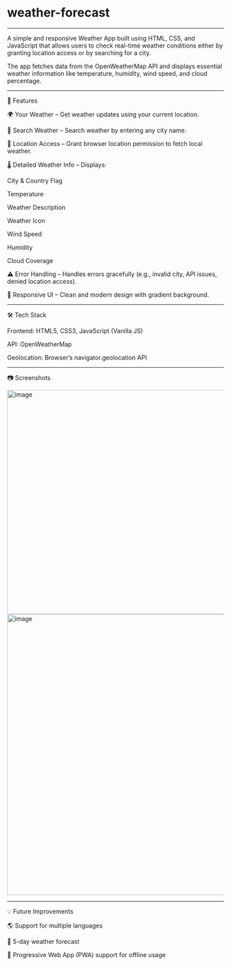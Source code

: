 # weather-forecast

---

A simple and responsive Weather App built using HTML, CSS, and JavaScript that allows users to check real-time weather conditions either by granting location access or by searching for a city.

The app fetches data from the OpenWeatherMap API
and displays essential weather information like temperature, humidity, wind speed, and cloud percentage.

---

🚀 Features

🌍 Your Weather – Get weather updates using your current location.

🔎 Search Weather – Search weather by entering any city name.

📍 Location Access – Grant browser location permission to fetch local weather.

🌡️ Detailed Weather Info – Displays:

City & Country Flag

Temperature

Weather Description

Weather Icon

Wind Speed

Humidity

Cloud Coverage

⚠️ Error Handling – Handles errors gracefully (e.g., invalid city, API issues, denied location access).

🎨 Responsive UI – Clean and modern design with gradient background.

---

🛠️ Tech Stack

Frontend: HTML5, CSS3, JavaScript (Vanilla JS)

API: OpenWeatherMap

Geolocation: Browser’s navigator.geolocation API


---


📷 Screenshots

<img width="898" height="521" alt="image" src="https://github.com/user-attachments/assets/f51e5243-efd6-48ff-bcf2-c233cf6a89bd" />
<img width="913" height="653" alt="image" src="https://github.com/user-attachments/assets/0d7d3712-4662-4281-8520-c787428cbbac" />




---


💡 Future Improvements

🌎 Support for multiple languages

📅 5-day weather forecast

📱 Progressive Web App (PWA) support for offline usage

 

